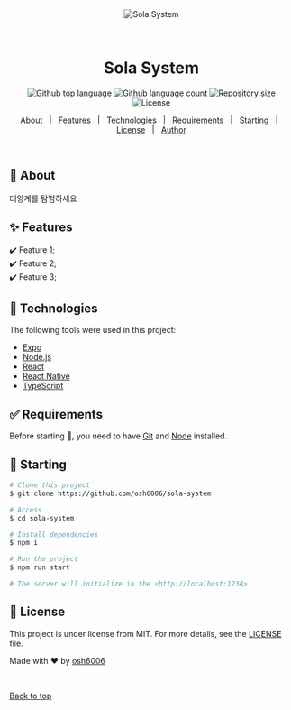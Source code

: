 <div align="center" id="top"> 
  <img src="./.github/app.gif" alt="Sola System" />

&#xa0;

  <!-- <a href="https://solasystem.netlify.app">Demo</a> -->
</div>

<h1 align="center">Sola System</h1>

<p align="center">
  <img alt="Github top language" src="https://img.shields.io/github/languages/top/osh6006/sola-system?color=56BEB8">

  <img alt="Github language count" src="https://img.shields.io/github/languages/count/osh6006/sola-system?color=56BEB8">

  <img alt="Repository size" src="https://img.shields.io/github/repo-size/osh6006/sola-system?color=56BEB8">

  <img alt="License" src="https://img.shields.io/github/license/osh6006/sola-system?color=56BEB8">

  <!-- <img alt="Github issues" src="https://img.shields.io/github/issues/{{YOUR_GITHUB_USERNAME}}/sola-system?color=56BEB8" /> -->

  <!-- <img alt="Github forks" src="https://img.shields.io/github/forks/{{YOUR_GITHUB_USERNAME}}/sola-system?color=56BEB8" /> -->

  <!-- <img alt="Github stars" src="https://img.shields.io/github/stars/{{YOUR_GITHUB_USERNAME}}/sola-system?color=56BEB8" /> -->
</p>

<!-- Status -->

<!-- <h4 align="center">
	🚧  Sola System 🚀 Under construction...  🚧
</h4>

<hr> -->

<p align="center">
  <a href="#dart-about">About</a> &#xa0; | &#xa0; 
  <a href="#sparkles-features">Features</a> &#xa0; | &#xa0;
  <a href="#rocket-technologies">Technologies</a> &#xa0; | &#xa0;
  <a href="#white_check_mark-requirements">Requirements</a> &#xa0; | &#xa0;
  <a href="#checkered_flag-starting">Starting</a> &#xa0; | &#xa0;
  <a href="#memo-license">License</a> &#xa0; | &#xa0;
  <a href="https://github.com/osh6006 " target="_blank">Author</a>
</p>

<br>

## :dart: About

태양계를 탐험하세요

## :sparkles: Features

:heavy_check_mark: Feature 1;\
:heavy_check_mark: Feature 2;\
:heavy_check_mark: Feature 3;

## :rocket: Technologies

The following tools were used in this project:

- [Expo](https://expo.io/)
- [Node.js](https://nodejs.org/en/)
- [React](https://pt-br.reactjs.org/)
- [React Native](https://reactnative.dev/)
- [TypeScript](https://www.typescriptlang.org/)

## :white_check_mark: Requirements

Before starting :checkered_flag:, you need to have [Git](https://git-scm.com) and [Node](https://nodejs.org/en/) installed.

## :checkered_flag: Starting

```bash
# Clone this project
$ git clone https://github.com/osh6006/sola-system

# Access
$ cd sola-system

# Install dependencies
$ npm i

# Run the project
$ npm run start

# The server will initialize in the <http://localhost:1234>
```

## :memo: License

This project is under license from MIT. For more details, see the [LICENSE](LICENSE.md) file.

Made with :heart: by <a href="https://github.com/osh6006 " target="_blank">osh6006</a>

&#xa0;

<a href="#top">Back to top</a>
